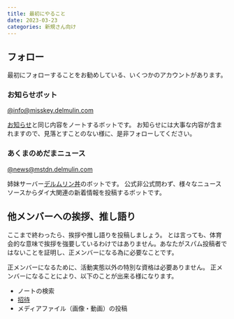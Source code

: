 ```yaml
---
title: 最初にやること
date: 2023-03-23
categories: 新規さん向け
---
```


## フォロー

最初にフォローすることをお勧めしている、いくつかのアカウントがあります。

### お知らせボット

[@info@misskey.delmulin.com](https://misskey.delmulin.com/@info)

[お知らせ](https://misskey.delmulin.com/announcements)と同じ内容をノートするボットです。
お知らせには大事な内容が含まれますので、見落とすことのない様に、是非フォローしてください。

### あくまのめだまニュース

[@news@mstdn.delmulin.com](https://mstdn.delmulin.com/@news)

姉妹サーバー[デルムリン丼](https://mstdn.delmulin.com/)のボットです。
公式非公式問わず、様々なニュースソースからダイ大関連の新着情報を投稿するボットです。

## 他メンバーへの挨拶、推し語り

ここまで終わったら、挨拶や推し語りを投稿しましょう。
とは言っても、体育会的な意味で挨拶を強要しているわけではありません。あなたがスパム投稿者ではないことを証明し、正メンバーになる為に必要なことです。

正メンバーになるために、活動実態以外の特別な資格は必要ありません。
正メンバーになることにより、以下のことが出来る様になります。

- ノートの検索
- [招待](/articles/招待制)
- メディアファイル（画像・動画）の投稿
